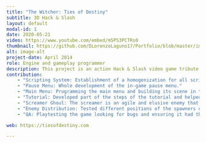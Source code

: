 ```yaml
---
title: "The Witcher: Ties of Destiny"
subtitle: 3D Hack & Slash
layout: default
modal-id: 1
date: 2020-05-21
video: https://www.youtube.com/embed/m5PS3PCTRs0
thumbnail: https://github.com/DLorenzoLaguno17/Portfolio/blob/master/img/portfolio/Witcher.gif?raw=true
alt: image-alt
project-date: April 2014
role: Engine and gameplay programmer
description: This project is an action Hack & Slash video game tribute to The Witcher series, result of a team of 30 people, a whole class of students in third course. It is a cooperative game for two players, which will have to play as Geralt or Jaskier, each one with their different abilities and combat style, and overcome waves of different types of enemies to manage to get their way to the victory. To create it we developed our own game engine, Broken Engine, using in C++ and a group of open third-party libraries, such as OpenGL, PhysX or Recast, and using Lua as our scripting language.
contribution:
    - "Scripting System: Establishment of a homogenization for all scripting functions and their distribution in different specific namespaces, apart from programming several of those functions myself. Implementation of script initialization, save and load of scripts and variable editing from the engine inspector to improve user experience, as well as drag and drop of game objects into public script variables."
    - "Pause Menu: Whole development of the in-game pause menu."
    - "Main Menu: Programming the main menu and building its scene in the engine."
    - "Tutorial: Developed part of the steps of the tutorial and helped merging all of them, as well as ensuring there are no drawbacks with the pause menu and the tips of the tutorial."
    - "Screamer Ghoul: The screamer is an agile and elusive enemy that tries to be at a certain distance from the players from where it can annoy them and constantly summon lesser monsters."
    - "Enemy Distribution: Tested different positions of the spawners of the second level to check the performance of the game and balancing the different waves of enemies."
    - "QA: Playtesting the game looking for bugs and ensuring it had the difficulty we designed and that the gameplay felt entertaining and dynamic."

web: https://tiesofdestiny.com

---
```

